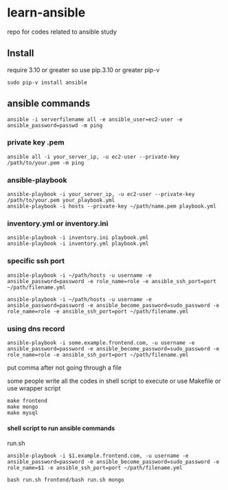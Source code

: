# learn-ansible
repo for codes related to ansible study

## Install
 require 3.10 or greater so use pip.3.10 or greater pip-v
```
sudo pip-v install ansible
```
## ansible commands

```
ansible -i serverfilename all -e ansible_user=ec2-user -e ansible_password=passwd -m ping
```

### private key .pem

```
ansible all -i your_server_ip, -u ec2-user --private-key /path/to/your.pem -m ping

```

### ansible-playbook

``` 
ansible-playbook -i your_server_ip, -u ec2-user --private-key /path/to/your.pem your_playbook.yml
ansible-playbook -i hosts --private-key ~/path/name.pem playbook.yml
```

### inventory.yml or inventory.ini
```
ansible-playbook -i inventory.ini playbook.yml
ansible-playbook -i inventory.yml playbook.yml
```

### specific ssh port 

```
ansible-playbook -i ~/path/hosts -u username -e ansible_password=password -e role_name=role -e ansible_ssh_port=port ~/path/filename.yml

ansible-playbook -i ~/path/hosts -u username -e ansible_password=password -e ansible_become_password=sudo_password -e role_name=role -e ansible_ssh_port=port ~/path/filename.yml
```

### using dns record
```
ansible-playbook -i some.example.frontend.com, -u username -e ansible_password=password -e ansible_become_password=sudo_password -e role_name=role -e ansible_ssh_port=port ~/path/filename.yml
```
put comma after not going through a file

some people write all the codes in shell script to execute or use Makefile or use wrapper script

```
make frontend
make mongo
make mysql
```
#### shell script to run  ansible commands

run.sh

```
ansible-playbook -i $1.example.frontend.com, -u username -e ansible_password=password -e ansible_become_password=sudo_password -e role_name=$1 -e ansible_ssh_port=port ~/path/filename.yml

bash run.sh frontend/bash run.sh mongo
```

